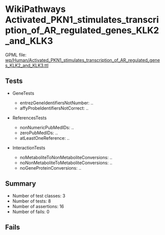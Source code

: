 # WikiPathways Activated_PKN1_stimulates_transcription_of_AR_regulated_genes_KLK2_and_KLK3

GPML file: [wp/Human/Activated_PKN1_stimulates_transcription_of_AR_regulated_genes_KLK2_and_KLK3.ttl](../wp/Human/Activated_PKN1_stimulates_transcription_of_AR_regulated_genes_KLK2_and_KLK3.ttl)

## Tests

* GeneTests
    * entrezGeneIdentifiersNotNumber: ..
    * affyProbeIdentifiersNotCorrect: ..

* ReferencesTests
    * nonNumericPubMedIDs: ..
    * zeroPubMedIDs: ..
    * atLeastOneReference: ..

* InteractionTests
    * noMetaboliteToNonMetaboliteConversions: ..
    * noNonMetaboliteToMetaboliteConversions: ..
    * noGeneProteinConversions: ..

## Summary

* Number of test classes: 3
* Number of tests: 8
* Number of assertions: 16
* Number of fails: 0

## Fails

